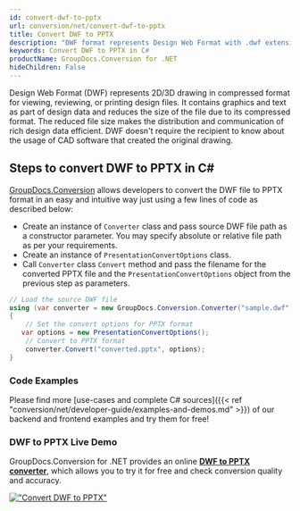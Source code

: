 ```yaml
---
id: convert-dwf-to-pptx
url: conversion/net/convert-dwf-to-pptx
title: Convert DWF to PPTX
description: "DWF format represents Design Web Format with .dwf extension. Learn how to convert DWF to PPTX file programmatically in C# language using GroupDocs.Conversion for .NET library."
keywords: Convert DWF to PPTX in C#
productName: GroupDocs.Conversion for .NET
hideChildren: False
---
```


Design Web Format (DWF) represents 2D/3D drawing in compressed format for viewing, reviewing, or printing design files. It contains graphics and text as part of design data and reduces the size of the file due to its compressed format. The reduced file size makes the distribution and communication of rich design data efficient. DWF doesn't require the recipient to know about the usage of CAD software that created the original drawing.

## Steps to convert DWF to PPTX in C#

[GroupDocs.Conversion](https://products.groupdocs.com/conversion/net) allows developers to convert the DWF file to PPTX format in an easy and intuitive way just using a few lines of code as described below:

* Create an instance of `Converter` class and pass source DWF file path as a constructor parameter. You may specify absolute or relative file path as per your requirements. 
* Create an instance of `PresentationConvertOptions` class.
* Call `Converter` class `Convert` method and pass the filename for the converted PPTX file and the `PresentationConvertOptions` object from the previous step as parameters.

```csharp
// Load the source DWF file
using (var converter = new GroupDocs.Conversion.Converter("sample.dwf"))
{
    // Set the convert options for PPTX format
   var options = new PresentationConvertOptions();
    // Convert to PPTX format
    converter.Convert("converted.pptx", options);
}
```

### Code Examples

Please find more [use-cases and complete C# sources]({{< ref "conversion/net/developer-guide/examples-and-demos.md" >}}) of our backend and frontend examples and try them for free!

### DWF to PPTX Live Demo

GroupDocs.Conversion for .NET provides an online [**DWF to PPTX converter**](https://products.groupdocs.app/conversion/dwf-to-pptx), which allows you to try it for free and check conversion quality and accuracy.

[!["Convert DWF to PPTX"](conversion/net/images/convert-to-pptx/convert-dwf-to-pptx.png)](https://products.groupdocs.app/conversion/dwf-to-pptx)